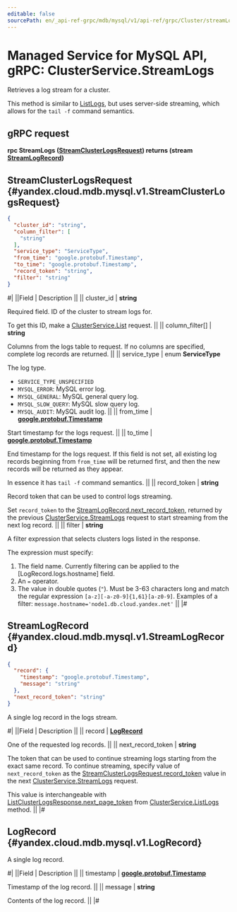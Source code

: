```yaml
---
editable: false
sourcePath: en/_api-ref-grpc/mdb/mysql/v1/api-ref/grpc/Cluster/streamLogs.md
---
```


# Managed Service for MySQL API, gRPC: ClusterService.StreamLogs

Retrieves a log stream for a cluster.

This method is similar to [ListLogs](/docs/managed-mysql/api-ref/grpc/Cluster/listLogs#ListLogs), but uses server-side streaming, which allows for the `tail -f` command semantics.

## gRPC request

**rpc StreamLogs ([StreamClusterLogsRequest](#yandex.cloud.mdb.mysql.v1.StreamClusterLogsRequest)) returns (stream [StreamLogRecord](#yandex.cloud.mdb.mysql.v1.StreamLogRecord))**

## StreamClusterLogsRequest {#yandex.cloud.mdb.mysql.v1.StreamClusterLogsRequest}

```json
{
  "cluster_id": "string",
  "column_filter": [
    "string"
  ],
  "service_type": "ServiceType",
  "from_time": "google.protobuf.Timestamp",
  "to_time": "google.protobuf.Timestamp",
  "record_token": "string",
  "filter": "string"
}
```

#|
||Field | Description ||
|| cluster_id | **string**

Required field. ID of the cluster to stream logs for.

To get this ID, make a [ClusterService.List](/docs/managed-mysql/api-ref/grpc/Cluster/list#List) request. ||
|| column_filter[] | **string**

Columns from the logs table to request.
If no columns are specified, complete log records are returned. ||
|| service_type | enum **ServiceType**

The log type.

- `SERVICE_TYPE_UNSPECIFIED`
- `MYSQL_ERROR`: MySQL error log.
- `MYSQL_GENERAL`: MySQL general query log.
- `MYSQL_SLOW_QUERY`: MySQL slow query log.
- `MYSQL_AUDIT`: MySQL audit log. ||
|| from_time | **[google.protobuf.Timestamp](https://developers.google.com/protocol-buffers/docs/reference/google.protobuf#timestamp)**

Start timestamp for the logs request. ||
|| to_time | **[google.protobuf.Timestamp](https://developers.google.com/protocol-buffers/docs/reference/google.protobuf#timestamp)**

End timestamp for the logs request.
If this field is not set, all existing log records beginning from `from_time` will be returned first, and then the new records will be returned as they appear.

In essence it has `tail -f` command semantics. ||
|| record_token | **string**

Record token that can be used to control logs streaming.

Set `record_token` to the [StreamLogRecord.next_record_token](#yandex.cloud.mdb.mysql.v1.StreamLogRecord), returned by the previous [ClusterService.StreamLogs](#StreamLogs) request to start streaming from the next log record. ||
|| filter | **string**

A filter expression that selects clusters logs listed in the response.

The expression must specify:
1. The field name. Currently filtering can be applied to the [LogRecord.logs.hostname] field.
2. An `=` operator.
3. The value in double quotes (`"`). Must be 3-63 characters long and match the regular expression `[a-z][-a-z0-9]{1,61}[a-z0-9]`.
Examples of a filter: `message.hostname='node1.db.cloud.yandex.net'` ||
|#

## StreamLogRecord {#yandex.cloud.mdb.mysql.v1.StreamLogRecord}

```json
{
  "record": {
    "timestamp": "google.protobuf.Timestamp",
    "message": "string"
  },
  "next_record_token": "string"
}
```

A single log record in the logs stream.

#|
||Field | Description ||
|| record | **[LogRecord](#yandex.cloud.mdb.mysql.v1.LogRecord)**

One of the requested log records. ||
|| next_record_token | **string**

The token that can be used to continue streaming logs starting from the exact same record.
To continue streaming, specify value of `next_record_token` as the [StreamClusterLogsRequest.record_token](#yandex.cloud.mdb.mysql.v1.StreamClusterLogsRequest) value in the next [ClusterService.StreamLogs](#StreamLogs) request.

This value is interchangeable with [ListClusterLogsResponse.next_page_token](/docs/managed-mysql/api-ref/grpc/Cluster/listLogs#yandex.cloud.mdb.mysql.v1.ListClusterLogsResponse) from [ClusterService.ListLogs](/docs/managed-mysql/api-ref/grpc/Cluster/listLogs#ListLogs) method. ||
|#

## LogRecord {#yandex.cloud.mdb.mysql.v1.LogRecord}

A single log record.

#|
||Field | Description ||
|| timestamp | **[google.protobuf.Timestamp](https://developers.google.com/protocol-buffers/docs/reference/google.protobuf#timestamp)**

Timestamp of the log record. ||
|| message | **string**

Contents of the log record. ||
|#